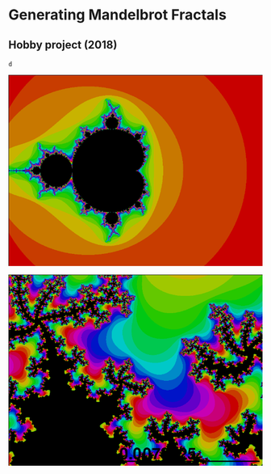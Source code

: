 # Generating Mandelbrot Fractals
## Hobby project (2018)
~~~
d

~~~

![image info](image0.png)

![image info](image8.png)
